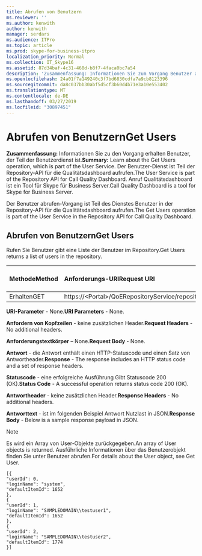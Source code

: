 ```yaml
---
title: Abrufen von Benutzern
ms.reviewer: ''
ms.author: kenwith
author: kenwith
manager: serdars
ms.audience: ITPro
ms.topic: article
ms.prod: skype-for-business-itpro
localization_priority: Normal
ms.collection: IT_Skype16
ms.assetid: 87d34baf-4c31-468d-b8f7-4faca0bc7a54
description: 'Zusammenfassung: Informationen Sie zum Vorgang Benutzer abrufen, der Teil der Benutzerdienst ist. Der Benutzer-Dienst ist Teil der Repository-API für die Qualitätsdashboard aufrufen. Anruf Qualitätsdashboard ist ein Tool für Skype für Business Server.'
ms.openlocfilehash: 24a01f7a149240c3f7bd6830cdfa7a9cb8123396
ms.sourcegitcommit: da8c037bb30abf5d5cf3b60d4b71e3a10e553402
ms.translationtype: MT
ms.contentlocale: de-DE
ms.lasthandoff: 03/27/2019
ms.locfileid: "30897451"
---
```

# <a name="get-users"></a><span data-ttu-id="3085b-105">Abrufen von Benutzern</span><span class="sxs-lookup"><span data-stu-id="3085b-105">Get Users</span></span>
 
<span data-ttu-id="3085b-106">**Zusammenfassung:** Informationen Sie zu den Vorgang erhalten Benutzer, der Teil der Benutzerdienst ist.</span><span class="sxs-lookup"><span data-stu-id="3085b-106">**Summary:** Learn about the Get Users operation, which is part of the User Service.</span></span> <span data-ttu-id="3085b-107">Der Benutzer-Dienst ist Teil der Repository-API für die Qualitätsdashboard aufrufen.</span><span class="sxs-lookup"><span data-stu-id="3085b-107">The User Service is part of the Repository API for Call Quality Dashboard.</span></span> <span data-ttu-id="3085b-108">Anruf Qualitätsdashboard ist ein Tool für Skype für Business Server.</span><span class="sxs-lookup"><span data-stu-id="3085b-108">Call Quality Dashboard is a tool for Skype for Business Server.</span></span>
  
<span data-ttu-id="3085b-109">Der Benutzer abrufen-Vorgang ist Teil des Dienstes Benutzer in der Repository-API für die Qualitätsdashboard aufrufen.</span><span class="sxs-lookup"><span data-stu-id="3085b-109">The Get Users operation is part of the User Service in the Repository API for Call Quality Dashboard.</span></span>
  
## <a name="get-users"></a><span data-ttu-id="3085b-110">Abrufen von Benutzern</span><span class="sxs-lookup"><span data-stu-id="3085b-110">Get Users</span></span>

<span data-ttu-id="3085b-111">Rufen Sie Benutzer gibt eine Liste der Benutzer im Repository.</span><span class="sxs-lookup"><span data-stu-id="3085b-111">Get Users returns a list of users in the repository.</span></span>
  
|<span data-ttu-id="3085b-112">**Methode**</span><span class="sxs-lookup"><span data-stu-id="3085b-112">**Method**</span></span>|<span data-ttu-id="3085b-113">**Anforderungs-URI**</span><span class="sxs-lookup"><span data-stu-id="3085b-113">**Request URI**</span></span>|<span data-ttu-id="3085b-114">**HTTP-Version**</span><span class="sxs-lookup"><span data-stu-id="3085b-114">**HTTP Version**</span></span>|
|:-----|:-----|:-----|
|<span data-ttu-id="3085b-115">Erhalten</span><span class="sxs-lookup"><span data-stu-id="3085b-115">GET</span></span>  <br/> |<span data-ttu-id="3085b-116">https://\<Portal\>/QoERepositoryService/repository/user</span><span class="sxs-lookup"><span data-stu-id="3085b-116">https://\<portal\>/QoERepositoryService/repository/user</span></span>  <br/> |<span data-ttu-id="3085b-117">HTTP/1.1</span><span class="sxs-lookup"><span data-stu-id="3085b-117">HTTP/1.1</span></span>  <br/> |
   
 <span data-ttu-id="3085b-118">**URI-Parameter** - None.</span><span class="sxs-lookup"><span data-stu-id="3085b-118">**URI Parameters** - None.</span></span>
  
 <span data-ttu-id="3085b-119">**Anfordern von Kopfzeilen** - keine zusätzlichen Header.</span><span class="sxs-lookup"><span data-stu-id="3085b-119">**Request Headers** - No additional headers.</span></span>
  
 <span data-ttu-id="3085b-120">**Anforderungstextkörper** – None.</span><span class="sxs-lookup"><span data-stu-id="3085b-120">**Request Body** - None.</span></span>
  
 <span data-ttu-id="3085b-121">**Antwort** - die Antwort enthält einen HTTP-Statuscode und einen Satz von Antwortheader.</span><span class="sxs-lookup"><span data-stu-id="3085b-121">**Response** - The response includes an HTTP status code and a set of response headers.</span></span>
  
 <span data-ttu-id="3085b-122">**Statuscode** - eine erfolgreiche Ausführung Gibt Statuscode 200 (OK).</span><span class="sxs-lookup"><span data-stu-id="3085b-122">**Status Code** - A successful operation returns status code 200 (OK).</span></span>
  
 <span data-ttu-id="3085b-123">**Antwortheader** - keine zusätzlichen Header.</span><span class="sxs-lookup"><span data-stu-id="3085b-123">**Response Headers** - No additional headers.</span></span>
  
 <span data-ttu-id="3085b-124">**Antworttext** - ist im folgenden Beispiel Antwort Nutzlast in JSON.</span><span class="sxs-lookup"><span data-stu-id="3085b-124">**Response Body** - Below is a sample response payload in JSON.</span></span>
  
> [!NOTE]
> <span data-ttu-id="3085b-125">Es wird ein Array von User-Objekte zurückgegeben.</span><span class="sxs-lookup"><span data-stu-id="3085b-125">An array of User objects is returned.</span></span> <span data-ttu-id="3085b-126">Ausführliche Informationen über das Benutzerobjekt finden Sie unter Benutzer abrufen.</span><span class="sxs-lookup"><span data-stu-id="3085b-126">For details about the User object, see Get User.</span></span> 
  
```
[{
"userId": 0,
"loginName": "system",
"defaultItemId": 1652
},
{
"userId": 1,
"loginName": "SAMPLEDOMAIN\\testuser1",
"defaultItemId": 1652
},
{
"userId": 2,
"loginName": "SAMPLEDOMAIN\\testuser2",
"defaultItemId": 1774
}]
```



